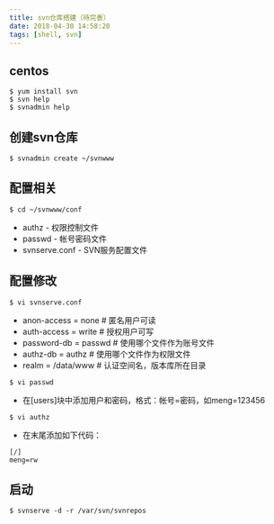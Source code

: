 ```yaml
---
title: svn仓库搭建（待完善）
date: 2018-04-30 14:58:20
tags: [shell, svn]
---
```

## centos
```
$ yum install svn
$ svn help
$ svnadmin help
```

## 创建svn仓库
```
$ svnadmin create ~/svnwww
```

## 配置相关
```
$ cd ~/svnwww/conf

```

- authz          - 权限控制文件
- passwd         - 帐号密码文件
- svnserve.conf  - SVN服务配置文件

## 配置修改
```
$ vi svnserve.conf
```

- anon-access = none    # 匿名用户可读 
- auth-access = write   # 授权用户可写 
- password-db = passwd  # 使用哪个文件作为账号文件 
- authz-db = authz      # 使用哪个文件作为权限文件 
- realm = /data/www     # 认证空间名，版本库所在目录

```
$ vi passwd
```

- 在[users]块中添加用户和密码，格式：帐号=密码，如meng=123456

```
$ vi authz
```

- 在末尾添加如下代码：
```
[/] 
meng=rw
```

## 启动
```
$ svnserve -d -r /var/svn/svnrepos
```
